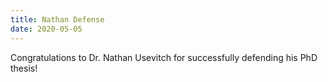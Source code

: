 ```yaml
---
title: Nathan Defense
date: 2020-05-05
---
```


Congratulations to Dr. Nathan Usevitch for successfully defending his PhD thesis!

